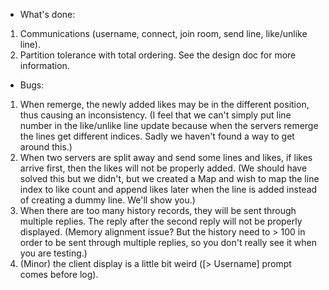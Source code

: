 * What's done:
1. Communications (username, connect, join room, send line, like/unlike line).
2. Partition tolerance with total ordering.
See the design doc for more information.

* Bugs:
1. When remerge, the newly added likes may be in the different position, thus causing an inconsistency. (I feel that we can't simply put line number in the like/unlike line update because when the servers remerge the lines get different indices. Sadly we haven't found a way to get around this.)
2. When two servers are split away and send some lines and likes, if likes arrive first, then the likes will not be properly added. (We should have solved this but we didn't, but we created a Map and wish to map the line index to like count and append likes later when the line is added instead of creating a dummy line. We'll show you.)
3. When there are too many history records, they will be sent through multiple replies. The reply after the second reply will not be properly displayed. (Memory alignment issue? But the history need to > 100 in order to be sent through multiple replies, so you don't really see it when you are testing.)
4. (Minor) the client display is a little bit weird ([> Username] prompt comes before log).
